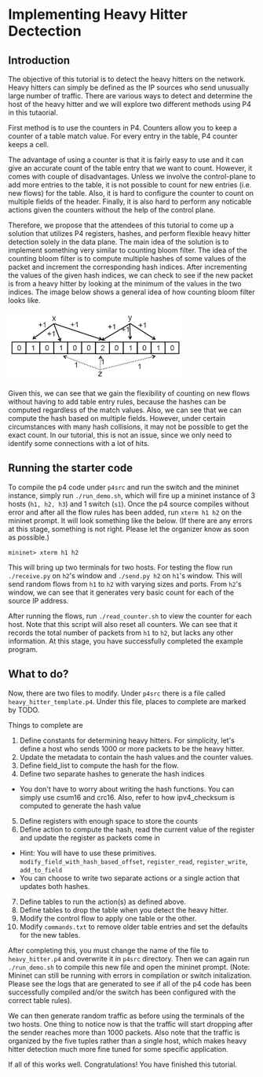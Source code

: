 # Implementing Heavy Hitter Dectection

## Introduction

The objective of this tutorial is to detect the heavy hitters on the network.
Heavy hitters can simply be defined as the IP sources who send unusually large number of traffic.
There are various ways to detect and determine the host of the heavy hitter and we will explore two different methods using P4 in this tutaorial.

First method is to use the counters in P4. Counters allow you to keep a counter of a table match value.
For every entry in the table, P4 counter keeps a cell.

The advantage of using a counter is that it is fairly easy to use and it can give an accurate count of the table entry that we want to count.
However, it comes with couple of disadvantages. Unless we involve the control-plane to add more entries to the table, it is not possible to count for new entries (i.e. new flows) for the table. Also, it is hard to configure the counter to count on multiple fields of the header. Finally, it is also hard to perform any noticable actions given the counters without the help of the control plane.

Therefore, we propose that the attendees of this tutorial to come up a solution that utilizes P4 registers, hashes, and perform flexible heavy hitter detection solely in the data plane. The main idea of the solution is to implement something very similar to counting bloom filter. The idea of the counting bloom filter is to compute multiple hashes of some values of the packet and increment the corresponding hash indices. After incrementing the values of the given hash indices,
we can check to see if the new packet is from a heavy hitter by looking at the minimum of the values in the two indices. The image below shows a general idea of how counting bloom filter looks like.

![Alt text](images/counting_bloom_filter.png?raw=true "Counting Bloom Filter")

Given this, we can see that we gain the flexibility of counting on new flows without having to add table entry rules, because the hashes can be computed regardless of the match values. Also, we can see that we can compute the hash based on multiple fields. However, under certain circumstances with many hash collisions, it may not be possible to get the exact count. In our tutorial, this is not an issue, since we only need to identify some connections with a lot of hits.

## Running the starter code

To compile the p4 code under `p4src` and run the switch and the mininet instance, simply run `./run_demo.sh`, which will fire up a mininet instance of 3 hosts (`h1, h2, h3`) and 1 switch (`s1`).
Once the p4 source compiles without error and after all the flow rules has been added, run `xterm h1 h2` on the mininet prompt. It will look something like the below. (If there are any errors at this stage, something is not right. Please let the organizer know as soon as possible.)

```
mininet> xterm h1 h2
```

This will bring up two terminals for two hosts. For testing the flow run `./receive.py` on `h2`'s window and `./send.py h2` on `h1`'s window. This will send random flows from `h1` to `h2` with varying sizes and ports. From `h2`'s window, we can see that it generates very basic count for each of the source IP address.

After running the flows, run `./read_counter.sh` to view the counter for each host. Note that this script will also reset all counters. We can see that it records the total number of packets from `h1` to `h2`, but lacks any other information. At this stage, you have successfully completed the example program.

## What to do?

Now, there are two files to modify. Under `p4src` there is a file called `heavy_hitter_template.p4`. Under this file, places to complete are marked by TODO.

Things to complete are

1. Define constants for determining heavy hitters. For simplicity, let's define a host who sends 1000 or more packets to be the heavy hitter.
2. Update the metadata to contain the hash values and the counter values.
3. Define field_list to compute the hash for the flow.
4. Define two separate hashes to generate the hash indices
  * You don't have to worry about writing the hash functions. You can simply use csum16 and crc16. Also, refer to how ipv4_checksum is computed to generate the hash value
5. Define registers with enough space to store the counts
6. Define action to compute the hash, read the current value of the register and update the register as packets come in
  * Hint: You will have to use these primitives. `modify_field_with_hash_based_offset`, `register_read`, `register_write`, `add_to_field`
  * You can choose to write two separate actions or a single action that updates both hashes.
7. Define tables to run the action(s) as defined above.
8. Define tables to drop the table when you detect the heavy hitter.
9. Modify the control flow to apply one table or the other.
10. Modify `commands.txt` to remove older table entries and set the defaults for the new tables.

After completing this, you must change the name of the file to `heavy_hitter.p4` and overwrite it in `p4src` directory. Then we can again run `./run_demo.sh` to compile this new file and open the mininet prompt. (Note: Mininet can still be running with errors in compilation or switch initalization. Please see the logs that are generated to see if all of the p4 code has been successfully compiled and/or the switch has been configured with the correct table rules). 

We can then generate random traffic as before using the terminals of the two hosts. One thing to notice now is that the traffic will start dropping after the sender reaches more than 1000 packets. Also note that the traffic is organized by the five tuples rather than a single host, which makes heavy hitter detection much more fine tuned for some specific application.

If all of this works well. Congratulations! You have finished this tutorial.
